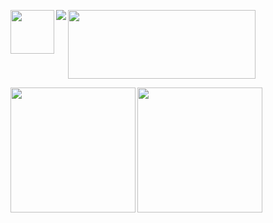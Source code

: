 <p align="left">
  <a href="https://github.com/user-attachments/assets/48a9d67f-79da-47fa-9655-ab2ca7aceee5"/a><img align="left" height="70" src="https://github.com/user-attachments/assets/48a9d67f-79da-47fa-9655-ab2ca7aceee5"/>
  <a href="https://open.spotify.com/playlist/79NX2892fh5wUwyUNe4Vne?si=8c97cc86f82f4a07"/a><img align="left" src="https://spotify-github-profile.kittinanx.com/api/view?uid=31rd3gn3izgynns45ufbicx5jhru&cover_image=true&theme=novatorem&show_offline=true&background_color=121212&interchange=false"/>
  <a href="https://store.steampowered.com/"/a><img align="center" height="110" width="300" src="https://steam-readme-nine.vercel.app/status/?steamid=76561198322313818"/>
</p>

<p align="left">
  <a href="https://github.com/search?q=xesdoog&type=commits"/a><img align="left" height="200" src="https://github-readme-stats-samurai.vercel.app/api/top-langs/?username=xesdoog&hide=html,scss,css&bg_color=000000&hide_border=true&layout=donut&hide_title=true&theme=github_dark"/>
  <a href="https://github.com/search?q=committer%3Axesdoog&type=commits&s=committer-date&o=desc"/a><img align="left" height="200" src="https://github-readme-stats-samurai.vercel.app/api?username=xesdoog&bg_color=000000&hide_border=true&hide_title=true&hide_rank=true&include_all_commits=true&theme=github_dark"/>
</p>

